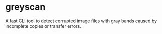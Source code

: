 # greyscan
A fast CLI tool to detect corrupted image files with gray bands caused by incomplete copies or transfer errors.
